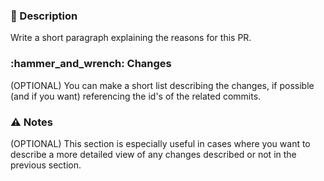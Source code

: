 ### :pencil: Description

Write a short paragraph explaining the reasons for this PR.

### :hammer\_and\_wrench: Changes

(OPTIONAL) You can make a short list describing the changes, if possible (and if you want) referencing the id's of the related commits.

### :warning: Notes

(OPTIONAL) This section is especially useful in cases where you want to describe a more detailed view of any changes described or not in the previous section.
